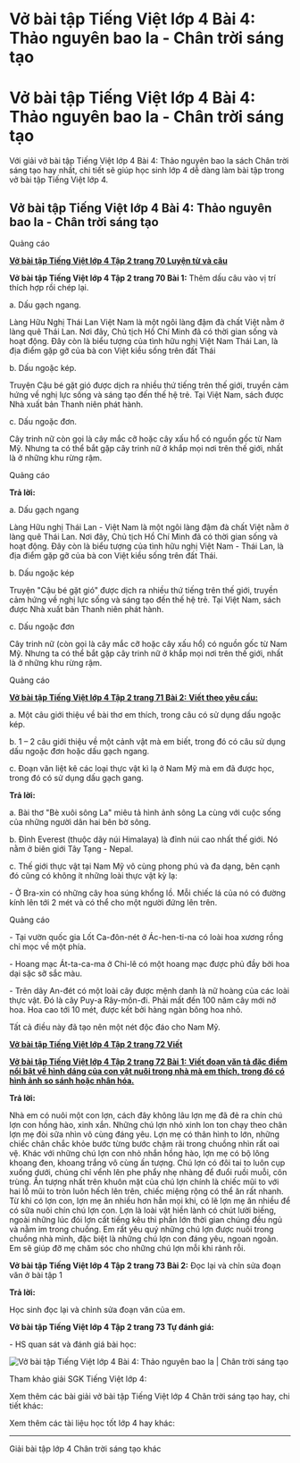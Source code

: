 # Vở bài tập Tiếng Việt lớp 4 Bài 4: Thảo nguyên bao la - Chân trời sáng tạo

# Vở bài tập Tiếng Việt lớp 4 Bài 4: Thảo nguyên bao la - Chân trời sáng tạo

Với giải vở bài tập Tiếng Việt lớp 4 Bài 4: Thảo nguyên bao la sách Chân trời sáng tạo hay nhất, chi tiết sẽ giúp học sinh lớp 4 dễ dàng làm bài tập trong vở bài tập Tiếng Việt lớp 4.

## Vở bài tập Tiếng Việt lớp 4 Bài 4: Thảo nguyên bao la - Chân trời sáng tạo

Quảng cáo

[**Vở bài tập Tiếng Việt lớp 4 Tập 2 trang 70 Luyện từ và câu**](https://vietjack.com/vbt-tieng-viet-4-ct/luyen-tu-va-cau-trang-70-vbt-tieng-viet-4-tap-2.jsp)

**Vở bài tập Tiếng Việt lớp 4 Tập 2 trang 70 Bài 1:** Thêm dấu câu vào vị trí thích hợp rồi chép lại.

a. Dấu gạch ngang. 

Làng Hữu Nghị Thái Lan Việt Nam là một ngôi làng đậm đà chất Việt nằm ở làng quê Thái Lan. Nơi đây, Chủ tịch Hồ Chí Minh đã có thời gian sống và hoạt động. Đây còn là biểu tượng của tình hữu nghị Việt Nam Thái Lan, là địa điểm gặp gỡ của bà con Việt kiều sống trên đất Thái 

b. Dấu ngoặc kép. 

Truyện Cậu bé gặt gió được dịch ra nhiều thứ tiếng trên thế giới, truyền cảm hứng về nghị lực sống và sáng tạo đến thế hệ trẻ. Tại Việt Nam, sách được Nhà xuất bản Thanh niên phát hành. 

c. Dấu ngoặc đơn. 

Cây trinh nữ còn gọi là cây mắc cỡ hoặc cây xấu hổ có nguồn gốc từ Nam Mỹ. Nhưng ta có thể bắt gặp cây trinh nữ ở khắp mọi nơi trên thế giới, nhất là ở những khu rừng rậm.

Quảng cáo

**Trả lời:**

a. Dấu gạch ngang

Làng Hữu nghị Thái Lan - Việt Nam là một ngôi làng đậm đà chất Việt nằm ở làng quê Thái Lan. Nơi đây, Chủ tịch Hồ Chí Minh đã có thời gian sống và hoạt động. Đây còn là biểu tượng của tình hữu nghị Việt Nam - Thái Lan, là địa điểm gặp gỡ của bà con Việt kiều sống trên đất Thái.

b. Dấu ngoặc kép

Truyện "Cậu bé gặt gió" được dịch ra nhiều thứ tiếng trên thế giới, truyền cảm hứng về nghị lực sống và sáng tạo đến thế hệ trẻ. Tại Việt Nam, sách được Nhà xuất bản Thanh niên phát hành.

c. Dấu ngoặc đơn

Cây trinh nữ (còn gọi là cây mắc cỡ hoặc cây xấu hổ) có nguồn gốc từ Nam Mỹ. Nhưng ta có thể bắt gặp cây trinh nữ ở khắp mọi nơi trên thế giới, nhất là ở những khu rừng rậm.

Quảng cáo

[**Vở bài tập Tiếng Việt lớp 4 Tập 2 trang 71 Bài 2:** **Viết theo yêu cầu:**](https://vietjack.com/vbt-tieng-viet-4-ct/viet-theo-yeu-cau-vm.jsp)

a. Một câu giới thiệu về bài thơ em thích, trong câu có sử dụng dấu ngoặc kép. 

b. 1 – 2 câu giới thiệu về một cảnh vật mà em biết, trong đó có câu sử dụng dấu ngoặc đơn hoặc dấu gạch ngang. 

c. Đoạn văn liệt kê các loại thực vật kì lạ ở Nam Mỹ mà em đã được học, trong đó có sử dụng dấu gạch gang. 

**Trả lời:**

a. Bài thơ "Bè xuôi sông La" miêu tả hình ảnh sông La cùng với cuộc sống của những người dân hai bên bờ sông.

b. Đỉnh Everest (thuộc dãy núi Himalaya) là đỉnh núi cao nhất thế giới. Nó nằm ở biên giới Tây Tạng - Nepal.

c. Thế giới thực vật tại Nam Mỹ vô cùng phong phú và đa dạng, bên cạnh đó cũng có không ít những loài thực vật kỳ lạ:

\- Ở Bra-xin có những cây hoa súng khổng lồ. Mỗi chiếc lá của nó có đường kính lên tới 2 mét và có thể cho một người đứng lên trên.

Quảng cáo

\- Tại vườn quốc gia Lốt Ca-đôn-nét ở Ác-hen-ti-na có loài hoa xương rồng chỉ mọc về một phía.

\- Hoang mạc Át-ta-ca-ma ở Chi-lê có một hoang mạc được phủ đầy bởi hoa dại sặc sỡ sắc màu.

\- Trên dãy An-đét có một loài cây được mệnh danh là nữ hoàng của các loài thực vật. Đó là cây Puy-a Rây-môn-đi. Phải mất đến 100 năm cây mới nở hoa. Hoa cao tới 10 mét, được kết bởi hàng ngàn bông hoa nhỏ.

Tất cả điều này đã tạo nên một nét độc đáo cho Nam Mỹ.

[**Vở bài tập Tiếng Việt lớp 4 Tập 2 trang 72 Viết**](https://vietjack.com/vbt-tieng-viet-4-ct/viet-trang-72-vbt-tieng-viet-4-tap-2.jsp)

[**Vở bài tập Tiếng Việt lớp 4 Tập 2 trang 72 Bài 1:** **Viết đoạn văn tả đặc điểm nổi bật về hình dáng của con vật nuôi trong nhà mà em thích, trong đó có hình ảnh so sánh hoặc nhân hóa.**](https://vietjack.com/vbt-tieng-viet-4-ct/viet-doan-van-ta-dac-diem-noi-bat-ve-hinh-dang-vm.jsp)

**Trả lời:**

Nhà em có nuôi một con lợn, cách đây không lâu lợn mẹ đã đẻ ra chín chú lợn con hồng hào, xinh xắn. Những chú lợn nhỏ xinh lon ton chạy theo chân lợn mẹ đòi sữa nhìn vô cùng đáng yêu. Lợn mẹ có thân hình to lớn, những chiếc chân chắc khỏe bước từng bước chậm rãi trong chuồng nhìn rất oai vệ. Khác với những chú lợn con nhỏ nhắn hồng hào, lợn mẹ có bộ lông khoang đen, khoang trắng vô cùng ấn tượng. Chú lợn có đôi tai to luôn cụp xuống dưới, chúng chỉ vểnh lên phe phẩy nhẹ nhàng để đuổi ruồi muỗi, côn trùng. Ấn tượng nhất trên khuôn mặt của chú lợn chính là chiếc mũi to với hai lỗ mũi to tròn luôn hếch lên trên, chiếc miệng rộng có thể ăn rất nhanh. Từ khi có lợn con, lợn mẹ ăn nhiều hơn hẳn mọi khi, có lẽ lợn mẹ ăn nhiều để có sữa nuôi chín chú lợn con. Lợn là loài vật hiền lành có chút lười biếng, ngoài những lúc đói lợn cất tiếng kêu thì phần lớn thời gian chúng đều ngủ và nằm im trong chuồng. Em rất yêu quý những chú lợn được nuôi trong chuồng nhà mình, đặc biệt là những chú lợn con đáng yêu, ngoan ngoãn. Em sẽ giúp đỡ mẹ chăm sóc cho những chú lợn mỗi khi rảnh rỗi.

**Vở bài tập Tiếng Việt lớp 4 Tập 2 trang 73 Bài 2:** Đọc lại và chỉn sửa đoạn văn ở bài tập 1

**Trả lời:**

Học sinh đọc lại và chỉnh sửa đoạn văn của em.

**Vở bài tập Tiếng Việt lớp 4 Tập 2 trang 73 Tự đánh giá:**

\- HS quan sát và đánh giá bài học:

![Vở bài tập Tiếng Việt lớp 4 Bài 4: Thảo nguyên bao la | Chân trời sáng tạo](https://vietjack.com/vbt-tieng-viet-4-ct/images/bai-4-thao-nguyen-bao-la.PNG)

Tham khảo giải SGK Tiếng Việt lớp 4:

Xem thêm các bài giải vở bài tập Tiếng Việt lớp 4 Chân trời sáng tạo hay, chi tiết khác:

Xem thêm các tài liệu học tốt lớp 4 hay khác:

* * *

Giải bài tập lớp 4 Chân trời sáng tạo khác
